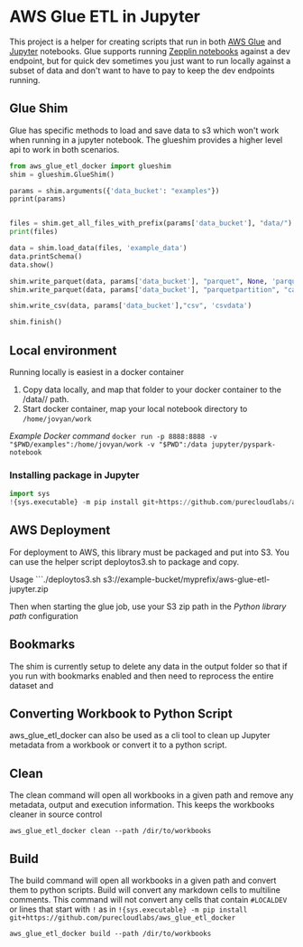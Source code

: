 # AWS Glue ETL in Jupyter
This project is a helper for creating scripts that run in both [AWS Glue](https://aws.amazon.com/glue/) and [Jupyter](http://jupyter.org/) notebooks.  Glue supports running [Zepplin notebooks](https://docs.aws.amazon.com/glue/latest/dg/dev-endpoint-tutorial-EC2-notebook.html) against a dev endpoint, but for quick dev sometimes you just want to run locally against a subset of data and don't want to have to pay to keep the dev endpoints running.

## Glue Shim
Glue has specific methods to load and save data to s3 which won't work when running in a jupyter notebook.  The glueshim provides a higher level api to work in both scenarios.  

```python
from aws_glue_etl_docker import glueshim
shim = glueshim.GlueShim()

params = shim.arguments({'data_bucket': "examples"})
pprint(params)


files = shim.get_all_files_with_prefix(params['data_bucket'], "data/")
print(files)

data = shim.load_data(files, 'example_data')
data.printSchema()
data.show()

shim.write_parquet(data, params['data_bucket'], "parquet", None, 'parquetdata' )
shim.write_parquet(data, params['data_bucket'], "parquetpartition", "car", 'partitioneddata' )

shim.write_csv(data, params['data_bucket'],"csv", 'csvdata')

shim.finish()
```

## Local environment
Running locally is easiest in a docker container

1. Copy data locally, and map that folder to your docker container to the /data/<bucket>/<files> path.
2. Start docker container, map your local notebook directory to ```/home/jovyan/work```

*Example Docker command*
```docker run -p 8888:8888 -v "$PWD/examples":/home/jovyan/work -v "$PWD":/data jupyter/pyspark-notebook```

### Installing package in Jupyter

```python
import sys
!{sys.executable} -m pip install git+https://github.com/purecloudlabs/aws_glue_etl_docker
```

## AWS Deployment
For deployment to AWS, this library must be packaged and put into S3. You can use the helper script deploytos3.sh to package and copy.  

Usage ```./deploytos3.sh s3://example-bucket/myprefix/aws-glue-etl-jupyter.zip

Then when starting the glue job, use your S3 zip path in the _Python library path_ configuration

## Bookmarks
The shim is currently setup to delete any data in the output folder so that if you run with bookmarks enabled and then need to reprocess the entire dataset and 

## Converting Workbook to Python Script

aws_glue_etl_docker can also be used as a cli tool to clean up Jupyter metadata from a workbook or convert it to a python script.

## Clean

The clean command will open all workbooks in a given path and remove any metadata, output and execution information. This keeps the workbooks cleaner in source control

``` aws_glue_etl_docker clean --path /dir/to/workbooks  ```

## Build

The build command will open all workbooks in a given path and convert them to python scripts.  Build will convert any markdown cells to multiline comments.  This command will not convert any cells that contain ```#LOCALDEV``` or lines that start with ```!``` as in ```!{sys.executable} -m pip install git+https://github.com/purecloudlabs/aws_glue_etl_docker```

``` aws_glue_etl_docker build --path /dir/to/workbooks  ```